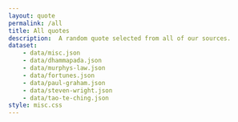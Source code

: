 ```yaml
---
layout: quote
permalink: /all
title: All quotes
description:  A random quote selected from all of our sources.
dataset:
    - data/misc.json
    - data/dhammapada.json
    - data/murphys-law.json
    - data/fortunes.json
    - data/paul-graham.json
    - data/steven-wright.json
    - data/tao-te-ching.json
style: misc.css
---
```

